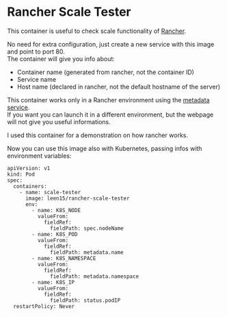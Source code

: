 # Rancher Scale Tester

This container is useful to check scale functionality of [Rancher](http://rancher.com/rancher/).   

No need for extra configuration, just create a new service with this image and point to port 80.   
The container will give you info about:   
- Container name (generated from rancher, not the container ID)
- Service name
- Host name (declared in rancher, not the default hostname of the server)

This container works only in a Rancher environment using the [metadata service](https://docs.rancher.com/rancher/v1.5/en/rancher-services/metadata-service/).   
If you want you can launch it in a different environment, but the webpage will not give you useful informations.   

I used this container for a demonstration on how rancher works.

Now you can use this image also with Kubernetes, passing infos with environment variables:

```
apiVersion: v1
kind: Pod
spec:
  containers:
    - name: scale-tester
      image: leen15/rancher-scale-tester
      env:
        - name: K8S_NODE
          valueFrom:
            fieldRef:
              fieldPath: spec.nodeName
        - name: K8S_POD
          valueFrom:
            fieldRef:
              fieldPath: metadata.name
        - name: K8S_NAMESPACE
          valueFrom:
            fieldRef:
              fieldPath: metadata.namespace
        - name: K8S_IP
          valueFrom:
            fieldRef:
              fieldPath: status.podIP
  restartPolicy: Never
  ```
